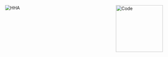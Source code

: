 <!---<img align="right" height="100px" src="https://media.giphy.com/media/oDs3LsZUcmZxtgXUp8/giphy.gif" /> --->
<!---<img align="right" height="150px"  src="https://media.giphy.com/media/EksD1gweEEdGw/giphy.gif" alt="Superman" />--->
<img align="right" height="150px" src="https://media.giphy.com/media/EksD1gweEEdGw/giphy.gif" alt="Code" />

<img src="https://media.giphy.com/media/ZDTbix65Me1YDNLDF3/giphy.gif" alt="HHA" />
<!---<h1 color="red">
ဘာကြည့်တာလဲ
</h1>--->

